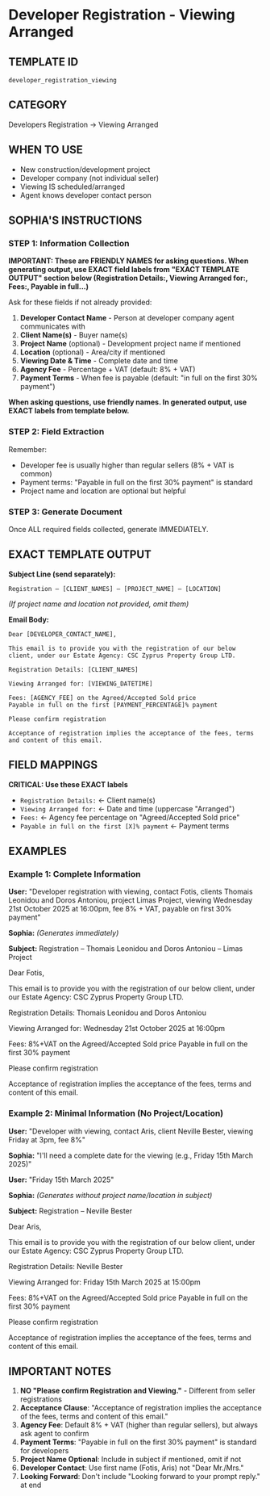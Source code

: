 # Developer Registration - Viewing Arranged

## TEMPLATE ID
`developer_registration_viewing`

## CATEGORY
Developers Registration → Viewing Arranged

## WHEN TO USE
- New construction/development project
- Developer company (not individual seller)
- Viewing IS scheduled/arranged
- Agent knows developer contact person

## SOPHIA'S INSTRUCTIONS

### STEP 1: Information Collection

**IMPORTANT: These are FRIENDLY NAMES for asking questions. When generating output, use EXACT field labels from "EXACT TEMPLATE OUTPUT" section below (Registration Details:, Viewing Arranged for:, Fees:, Payable in full...)**

Ask for these fields if not already provided:
1. **Developer Contact Name** - Person at developer company agent communicates with
2. **Client Name(s)** - Buyer name(s)
3. **Project Name** (optional) - Development project name if mentioned
4. **Location** (optional) - Area/city if mentioned
5. **Viewing Date & Time** - Complete date and time
6. **Agency Fee** - Percentage + VAT (default: 8% + VAT)
7. **Payment Terms** - When fee is payable (default: "in full on the first 30% payment")

**When asking questions, use friendly names. In generated output, use EXACT labels from template below.**

### STEP 2: Field Extraction
Remember:
- Developer fee is usually higher than regular sellers (8% + VAT is common)
- Payment terms: "Payable in full on the first 30% payment" is standard
- Project name and location are optional but helpful

### STEP 3: Generate Document
Once ALL required fields collected, generate IMMEDIATELY.

## EXACT TEMPLATE OUTPUT

**Subject Line (send separately):**
```
Registration – [CLIENT_NAMES] – [PROJECT_NAME] – [LOCATION]
```
*(If project name and location not provided, omit them)*

**Email Body:**
```
Dear [DEVELOPER_CONTACT_NAME],

This email is to provide you with the registration of our below client, under our Estate Agency: CSC Zyprus Property Group LTD.

Registration Details: [CLIENT_NAMES]

Viewing Arranged for: [VIEWING_DATETIME]

Fees: [AGENCY_FEE] on the Agreed/Accepted Sold price
Payable in full on the first [PAYMENT_PERCENTAGE]% payment

Please confirm registration

Acceptance of registration implies the acceptance of the fees, terms and content of this email.
```

## FIELD MAPPINGS

**CRITICAL: Use these EXACT labels**
- `Registration Details:` ← Client name(s)
- `Viewing Arranged for:` ← Date and time (uppercase "Arranged")
- `Fees:` ← Agency fee percentage on "Agreed/Accepted Sold price"
- `Payable in full on the first [X]% payment` ← Payment terms

## EXAMPLES

### Example 1: Complete Information
**User:** "Developer registration with viewing, contact Fotis, clients Thomais Leonidou and Doros Antoniou, project Limas Project, viewing Wednesday 21st October 2025 at 16:00pm, fee 8% + VAT, payable on first 30% payment"

**Sophia:** *(Generates immediately)*

**Subject:** Registration – Thomais Leonidou and Doros Antoniou – Limas Project

Dear Fotis,

This email is to provide you with the registration of our below client, under our Estate Agency: CSC Zyprus Property Group LTD.

Registration Details: Thomais Leonidou and Doros Antoniou

Viewing Arranged for: Wednesday 21st October 2025 at 16:00pm

Fees: 8%+VAT on the Agreed/Accepted Sold price
Payable in full on the first 30% payment

Please confirm registration

Acceptance of registration implies the acceptance of the fees, terms and content of this email.

### Example 2: Minimal Information (No Project/Location)
**User:** "Developer with viewing, contact Aris, client Neville Bester, viewing Friday at 3pm, fee 8%"

**Sophia:** "I'll need a complete date for the viewing (e.g., Friday 15th March 2025)"

**User:** "Friday 15th March 2025"

**Sophia:** *(Generates without project name/location in subject)*

**Subject:** Registration – Neville Bester

Dear Aris,

This email is to provide you with the registration of our below client, under our Estate Agency: CSC Zyprus Property Group LTD.

Registration Details: Neville Bester

Viewing Arranged for: Friday 15th March 2025 at 15:00pm

Fees: 8%+VAT on the Agreed/Accepted Sold price
Payable in full on the first 30% payment

Please confirm registration

Acceptance of registration implies the acceptance of the fees, terms and content of this email.

## IMPORTANT NOTES

1. **NO "Please confirm Registration and Viewing."** - Different from seller registrations
2. **Acceptance Clause**: "Acceptance of registration implies the acceptance of the fees, terms and content of this email."
3. **Agency Fee**: Default 8% + VAT (higher than regular sellers), but always ask agent to confirm
4. **Payment Terms**: "Payable in full on the first 30% payment" is standard for developers
5. **Project Name Optional**: Include in subject if mentioned, omit if not
6. **Developer Contact**: Use first name (Fotis, Aris) not "Dear Mr./Mrs."
7. **Looking Forward**: Don't include "Looking forward to your prompt reply." at end
